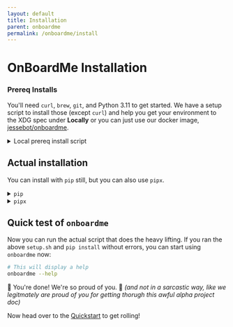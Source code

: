 ```yaml
---
layout: default
title: Installation
parent: onboardme
permalink: /onboardme/install
---
```


# OnBoardMe Installation

### Prereq Installs
You'll need `curl`, `brew`, `git`, and Python 3.11 to get started. We have a setup script to install those (except `curl`) and help you get your environment to the XDG spec under <b>Locally</b> or you can just use our docker image, [jessebot/onboardme](https://hub.docker.com/r/jessebot/onboardme).

<details>
  <summary>Local prereq install script</summary>


<details>
  <summary><code>curl</code>, a pre-prereq</summary>

  ```bash
  # First, make sure you have curl, but it *should* be there already be on macOS.
  # if this doesn't return anything, you need to install curl
  which curl

  # Debian/Ubuntu may not have curl installed depending on where you are
  sudo apt install -y curl
  ```

  If it's not there on Linux, you can install it with `apt` or use any default package manager like yum, or whatever people who use gentoo use.

</details>

Make sure you have sudo access, otherwise we won't be able to install certain things.
The quickest way to get started on a fresh macOS or distro of Debian (including Ubuntu) is:
```bash
# this will download setup.sh to your current directory and run it
/bin/bash -c "$(curl -fsSL https://raw.githubusercontent.com/jessebot/onboardme/main/setup.sh)"
```

#### Linux
Source your updated `.bashrc`:

```bash
# for linux
source ~/.bashrc
```

#### MacOS
source your updated `.bash_profile`:

```bash
bash
source ~/.bash_profile
```

You will still have to set your default shell to BASH to if you want to take advantage of the default dot files for onboardme. You can do that like this:

```bash
brew install bash
sudo -i

# if you're on an M1 or newer:
echo "/opt/homebrew/bin/bash" >> /etc/shells && exit
chsh -s /opt/homebrew/bin/bash $(whoami)

# if you're on a mac earlier than the M1:
echo "/usr/local/bin/bash" >> /etc/shells && exit
chsh -s /usr/local/bin/bash $(whoami)
```

After that, you can also set the shell directly in your terminal app via the settings.

If you finished the steps above, you can jump down to the [Actual installation](#actual-installation) section 😃

</details>


## Actual installation
You can install with `pip` still, but you can also use `pipx`.

<details>
  <summary><code>pip</code></summary>

```bash
# on Debian/Ubuntu you may have to also pass --break-system-packages
pip3.11 install --user --upgrade onboardme
```

</details>

<details>
  <summary><code>pipx</code></summary>

```bash
# untested
pipx install onboardme
```

</details>


## Quick test of `onboardme`
Now you can run the actual script that does the heavy lifting. If you ran the
above `setup.sh` and `pip install` without errors, you can start using
`onboardme` now:

```bash
# This will display a help
onboardme --help
```

🎉 You're done! We're so proud of you. 🥹
_(and not in a sarcastic way, like we legitmately are proud of you for getting thorugh this awful alpha project doc)_

Now head over to the [Quickstart](https://jessebot.github.io/onboardme/onboardme/getting-started)
to get rolling!
